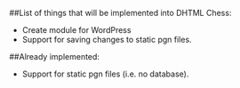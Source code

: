 ##List of things that will be implemented into DHTML Chess:

* Create module for WordPress
* Support for saving changes to static pgn files.

##Already implemented:

* Support for static pgn files (i.e. no database).
